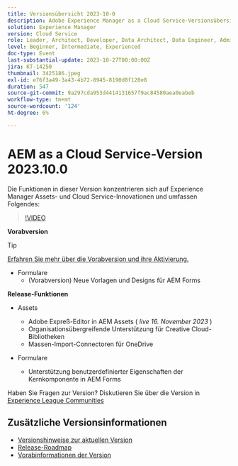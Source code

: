 ```yaml
---
title: Versionsübersicht 2023-10-0
description: Adobe Experience Manager as a Cloud Service-Versionsübersicht - Video 2023.10.0
solution: Experience Manager
version: Cloud Service
role: Leader, Architect, Developer, Data Architect, Data Engineer, Admin, User
level: Beginner, Intermediate, Experienced
doc-type: Event
last-substantial-update: 2023-10-27T00:00:00Z
jira: KT-14250
thumbnail: 3425186.jpeg
exl-id: e76f3a49-3a43-4b72-8945-8190d8f120e8
duration: 547
source-git-commit: 9a297cda953d4414131657f9ac84580aea0eabeb
workflow-type: tm+mt
source-wordcount: '124'
ht-degree: 6%

---
```


# AEM as a Cloud Service-Version 2023.10.0

Die Funktionen in dieser Version konzentrieren sich auf Experience Manager Assets- und Cloud Service-Innovationen und umfassen Folgendes:

>[!VIDEO](https://video.tv.adobe.com/v/3425186/?learn=on)

**Vorabversion**

>[!TIP]
>
>[Erfahren Sie mehr über die Vorabversion und ihre Aktivierung.](https://experienceleague.adobe.com/docs/experience-manager-cloud-service/content/release-notes/prerelease.html)

* Formulare
   * (Vorabversion) Neue Vorlagen und Designs für AEM Forms

**Release-Funktionen**

* Assets
   * Adobe Expreß-Editor in AEM Assets ( *live 16. November 2023* )
   * Organisationsübergreifende Unterstützung für Creative Cloud-Bibliotheken
   * Massen-Import-Connectoren für OneDrive

* Formulare
   * Unterstützung benutzerdefinierter Eigenschaften der Kernkomponente in AEM Forms

Haben Sie Fragen zur Version?  Diskutieren Sie über die Version in [Experience League Communities](https://adobe.ly/474hr8v)

## Zusätzliche Versionsinformationen

* [Versionshinweise zur aktuellen Version](https://experienceleague.adobe.com/docs/experience-manager-cloud-service/content/release-notes/home.html?lang=de)
* [Release-Roadmap](https://experienceleague.adobe.com/docs/experience-manager-release-information/aem-release-updates/update-releases-roadmap.html?lang=de)
* [Vorabinformationen der Version](https://experienceleague.adobe.com/docs/experience-manager-cloud-service/content/release-notes/prerelease.html)
